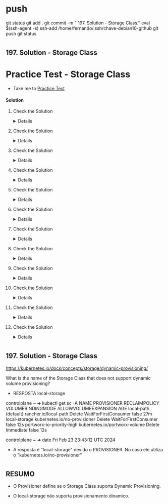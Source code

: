
# ###################################################################################################################### 
# ###################################################################################################################### 
#  push

git status
git add .
git commit -m " 197. Solution - Storage Class."
eval $(ssh-agent -s)
ssh-add /home/fernando/.ssh/chave-debian10-github
git push
git status



# ###################################################################################################################### 
# ###################################################################################################################### 
## 197. Solution - Storage Class

# Practice Test - Storage Class
  
  - Take me to [Practice Test](https://kodekloud.com/topic/practice-test-storage-class-2/)

#### Solution

  1. Check the Solution

     <details>

      ```
      0
      ```
    
     </details>

  2. Check the Solution

     <details>

      ```
      2
      ```
     </details>
 
  3. Check the Solution

     <details>

      ```
      local-storage
      ```
     </details>

  4. Check the Solution
    
     <details>

      ```
      WaitForFirstConsumer
      ```
      </details>

  5. Check the Solution

     <details>

      ```
      portworx-volume
      ```

     </details>

  6. Check the Solution

     <details>

      ```
      NO
      ```
     </details>

  7. Check the Solution

     <details>

      ```
      apiVersion: v1
      kind: PersistentVolumeClaim
      metadata:
        name: local-pvc
      spec:
        accessModes:
        - ReadWriteOnce
        resources:
          requests:
            storage: 500Mi
        storageClassName: local-storage
      ```
     </details>

  8. Check the Solution

     <details>

      ```
      Pending
      ```
     </details>

  9. Check the Solution

     <details>

      ```
      A Pod consuming the volume in not scheduled
      ```
     </details>

  10. Check the Solution

      <details>
 
       ```
       The Storage Class called local-storage makes use of VolumeBindingMode set to WaitForFirstConsumer. This will delay the binding and provisioning of a PersistentVolume until a Pod using the PersistentVolumeClaim is created.
       ```
      </details>

  11. Check the Solution

      <details>
 
       ```
       apiVersion: v1
       kind: Pod
       metadata:
         name: nginx
         labels:
           name: nginx
       spec:
           containers:
           - name: nginx
             image: nginx:alpine
             volumeMounts:
             - name: local-persistent-storage
               mountPath: /var/www/html
           volumes:
           - name: local-persistent-storage
             persistentVolumeClaim:
               claimName: local-pvc
       ```
      </details>

  12. Check the Solution

      <details>
 
       ```
       apiVersion: storage.k8s.io/v1
       kind: StorageClass
       metadata:
         name: delayed-volume-sc
       provisioner: kubernetes.io/no-provisioner
       volumeBindingMode: WaitForFirstConsumer
       ```
      </details>




# ###################################################################################################################### 
# ###################################################################################################################### 
## 197. Solution - Storage Class

https://kubernetes.io/docs/concepts/storage/dynamic-provisioning/


What is the name of the Storage Class that does not support dynamic volume provisioning?

- RESPOSTA
local-storage

controlplane ~ ➜  kubectl get sc -A
NAME                        PROVISIONER                     RECLAIMPOLICY   VOLUMEBINDINGMODE      ALLOWVOLUMEEXPANSION   AGE
local-path (default)        rancher.io/local-path           Delete          WaitForFirstConsumer   false                  27m
local-storage               kubernetes.io/no-provisioner    Delete          WaitForFirstConsumer   false                  12s
portworx-io-priority-high   kubernetes.io/portworx-volume   Delete          Immediate              false                  12s

controlplane ~ ➜  date
Fri Feb 23 23:43:12 UTC 2024


- A resposta é "local-storage" devido o PROVISIONER.
No caso ele utiliza o "kubernetes.io/no-provisioner"



# ###################################################################################################################### 
# ###################################################################################################################### 
## RESUMO

- O Provisioner define se o Storage Class suporta Dynamic Provisioning.

- O local-storage não suporta provisionamento dinamico.